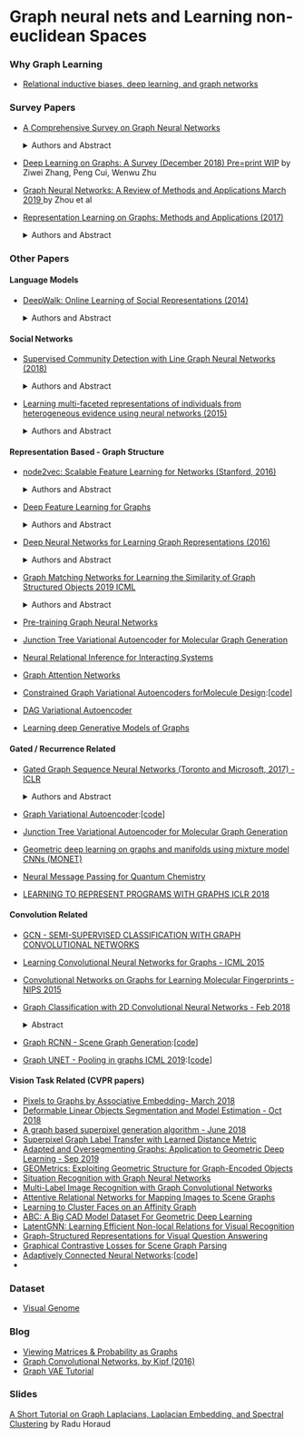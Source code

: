 # Graph neural nets and Learning non-euclidean Spaces 

### Why Graph Learning
- [Relational inductive biases, deep learning, and graph networks](https://arxiv.org/pdf/1806.01261.pdf)

### Survey Papers 

- [A Comprehensive Survey on Graph Neural Networks](https://arxiv.org/abs/1901.00596)
	<details>
	  <summary>Authors and Abstract</summary>

		by Zonghan Wu, Shirui Pan, Fengwen Chen, Guodong Long, Chengqi Zhang, Philip S. Yu

	     
		Deep learning has revolutionized many machine learning tasks in recent years, ranging from image classification and video processing to speech recognition and natural language understanding. The data in these tasks are typically represented in the Euclidean space. However, there is an increasing number of applications where data are generated from non-Euclidean domains and are represented as graphs with complex relationships and interdependency between objects. The complexity of graph data has imposed significant challenges on existing machine learning algorithms. Recently, many studies on extending deep learning approaches for graph data have emerged. In this survey, we provide a comprehensive overview of graph neural networks (GNNs) in data mining and machine learning fields. We propose a new taxonomy to divide the state-of-the-art graph neural networks into different categories. With a focus on graph convolutional networks, we review alternative architectures that have recently been developed; these learning paradigms include graph attention networks, graph autoencoders, graph generative networks, and graph spatial-temporal networks. We further discuss the applications of graph neural networks across various domains and summarize the open source codes and benchmarks of the existing algorithms on different learning tasks. Finally, we propose potential research directions in this fast-growing field.
	     
	</details>


- [Deep Learning on Graphs: A Survey (December 2018) Pre=print WIP](https://arxiv.org/abs/1812.04202) 
	by Ziwei Zhang, Peng Cui, Wenwu Zhu
- [Graph Neural Networks: A Review of Methods and Applications March 2019 ](https://arxiv.org/pdf/1812.08434.pdf) 
	 by Zhou et al 

- [Representation Learning on Graphs: Methods and Applications (2017)](https://cs.stanford.edu/people/jure/pubs/graphrepresentation-ieee17.pdf)
	<details>
	  <summary>Authors and Abstract</summary>

		by William Hamilton, Rex Ying and Jure Leskovec
	   
		Machine learning on graphs is an important and ubiquitous task with applications ranging from drug design to friendship recommendation in social networks. The primary challenge in this domain is finding a way to represent, or encode, graph structure so that it can be easily exploited by machine learning models. Traditionally, machine learning approaches relied on user-defined heuristics to extract features encoding structural information about a graph (e.g., degree statistics or kernel functions). However, recent years have seen a surge in approaches that automatically learn to encode graph structure into low-dimensional embeddings, using techniques based on deep learning and nonlinear dimensionality reduction. Here we provide a conceptual review of key advancements in this area of representation learning on graphs, including matrix factorization-based methods, random-walk based algorithms, and graph convolutional networks. We review methods to embed individual nodes as well as approaches to embed entire (sub)graphs. In doing so, we develop a unified framework to describe these recent approaches, and we highlight a number of important applications and directions for future work.
	   
	</details>




### Other Papers

#### Language Models 

- [DeepWalk: Online Learning of Social Representations (2014)](https://arxiv.org/pdf/1403.6652.pdf)
	<details>
	  <summary>Authors and Abstract</summary>

		by Bryan Perozzi, Rami Al-Rfou and Steven Skiena

	   
		We present DeepWalk, a novel approach for learning latent representations of vertices in a network. These latent representations encode social relations in a continuous vector space, which is easily exploited by statistical models. DeepWalk generalizes recent advancements in language modeling and unsupervised feature learning (or deep learning) from sequences of words to graphs. DeepWalk uses local information obtained from truncated random walks to learn latent representations by treating walks as the equivalent of sentences. We demonstrate DeepWalk’s latent representations on several multi-label network classification tasks for social networks such as BlogCatalog, Flickr, and YouTube. Our results show that DeepWalk outperforms challenging baselines which are allowed a global view of the network, especially in the presence of missing information. DeepWalk’s representations can provide F1 scores up to 10% higher than competing methods when labeled data is sparse. In some experiments, DeepWalk’s representations are able to outperform all baseline methods while using 60% less training data. DeepWalk is also scalable. It is an online learning algorithm which builds useful incremental results, and is trivially parallelizable. These qualities make it suitable for a broad class of real world applications such as network classification, and anomaly detection.
	   
	</details>

#### Social Networks 

- [Supervised Community Detection with Line Graph Neural Networks (2018)](https://arxiv.org/pdf/1705.08415.pdf)
	<details>
	  <summary>Authors and Abstract</summary>

		by Zhengdao Chen, Lisha Li3, and Joan Bruna

	   
		We study data-driven methods for community detection on graphs, an inverse problem that is typically
		solved in terms of the spectrum of certain operators or via posterior inference under certain probabilistic
		graphical models. Focusing on random graph families such as the stochastic block model, recent research
		has unified both approaches and identified both statistical and computational signal-to-noise detection
		thresholds.
	   
	</details>

- [Learning multi-faceted representations of individuals from heterogeneous evidence using neural networks (2015)](https://arxiv.org/abs/1510.05198)
	<details>
	  <summary>Authors and Abstract</summary>

		by Jiwei Li, Alan Ritter and Dan Jurafsky
	   
		Inferring latent attributes of people online is an important social computing task, but requires integrating the many heterogeneous sources of information available on the web. We propose learning individual representations of people using neural nets to integrate rich linguistic and network evidence gathered from social media. The algorithm is able to combine diverse cues, such as the text a person writes, their attributes (e.g. gender, employer, education, location) and social relations to other people. We show that by integrating both textual and network evidence, these representations offer improved performance at four important tasks in social media inference on Twitter: predicting (1) gender, (2) occupation, (3) location, and (4) friendships for users. Our approach scales to large datasets and the learned representations can be used as general features in and have the potential to benefit a large number of downstream tasks including link prediction, community detection, or probabilistic reasoning over social networks.
	   
	</details>

#### Representation Based - Graph Structure  

- [node2vec: Scalable Feature Learning for Networks (Stanford, 2016)](https://arxiv.org/abs/1607.00653) 
	<details>
	  <summary>Authors and Abstract</summary>

		by Aditya Grover and Jure Leskovec
	   
		Prediction tasks over nodes and edges in networks require careful effort in engineering features used by learning algorithms. Recent research in the broader field of representation learning has led to significant progress in automating prediction by learning the features themselves. However, present feature learning approaches are not expressive enough to capture the diversity of connectivity patterns observed in networks. Here we propose node2vec, an algorithmic framework for learning continuous feature representations for nodes in networks. In node2vec, we learn a mapping of nodes to a low-dimensional space of features that maximizes the likelihood of preserving network neighborhoods of nodes. We define a flexible notion of a node’s network neighborhood and design a biased random walk procedure, which efficiently explores diverse neighborhoods. Our algorithm generalizes prior work which is based on rigid notions of network neighborhoods, and we argue that the added flexibility in exploring neighborhoods is the key to learning richer representations. We demonstrate the efficacy of node2vec over existing state-of-the-art techniques on multi-label classification and link prediction in several real-world networks from diverse domains. Taken together, our work represents a new way for efficiently learning state-of-the-art task-independent representations in complex networks.
	   
	</details>


- [Deep Feature Learning for Graphs](https://arxiv.org/pdf/1704.08829.pdf)
	<details>
	  <summary>Authors and Abstract</summary>

		by Ryan A. Rossi, Rong Zhou, Nesreen K. Ahmed
	   
		This paper presents a general graph representation learning framework called DeepGL for learning deep node and edge representations from large (attributed) graphs. In particular, DeepGL begins by deriving a set of base features (e.g., graphlet features) and automatically learns a multi-layered hierarchical graph representation where each successive layer leverages the output from the previous layer to learn features of a higher-order.
	   
	</details>

 
- [Deep Neural Networks for Learning Graph Representations (2016)](https://pdfs.semanticscholar.org/1a37/f07606d60df365d74752857e8ce909f700b3.pdf) 
	<details>
	  <summary>Authors and Abstract</summary>

		by Shaosheng Cao, Wei Lu and Qiongkai Xu
	   
		In this paper, we propose a novel model for learning graph representations, which generates a low-dimensional vector representation for each vertex by capturing the graph structural information. Different from other previous research efforts, we adopt a random surfing model to capture graph structural information directly, instead of using the samplingbased method for generating linear sequences proposed by Perozzi et al. (2014). The advantages of our approach will be illustrated from both theorical and empirical perspectives. We also give a new perspective for the matrix factorization method proposed by Levy and Goldberg (2014), in which the pointwise mutual information (PMI) matrix is considered as an analytical solution to the objective function of the skipgram model with negative sampling proposed by Mikolov et al. (2013). Unlike their approach which involves the use of the SVD for finding the low-dimensitonal projections from the PMI matrix, however, the stacked denoising autoencoder is introduced in our model to extract complex features and model non-linearities. To demonstrate the effectiveness of our model, we conduct experiments on clustering and visualization tasks, employing the learned vertex representations as features. Empirical results on datasets of varying sizes show that our model outperforms other state-of-the-art models in such tasks.
	   
	</details>

- [Graph Matching Networks for Learning the Similarity of Graph Structured Objects 2019 ICML](https://arxiv.org/pdf/1904.12787.pdf)
	<details>
	  <summary>Authors and Abstract</summary>
	
		DeepMind: Yujia Li, Chenjie Gu, Thomas Dullien, Oriol Vinyals, Pushmeet Kohli 
	   
		This paper addresses the challenging problem of retrieval and matching of graph structured objects, and makes two key contributions. First, we demonstrate how Graph Neural Networks (GNN), which have emerged as an effective model for various supervised prediction problems defined on structured data, can be trained to produce embedding of graphs in vector spaces that enables efficient similarity reasoning. Second, we propose a novel Graph Matching Network model that, given a pair of graphs as input, computes a similarity score between them by jointly reasoning on the pair through a new cross-graph attention-based matching mechanism. We demonstrate the effectiveness of our models on different domains including the challenging problem of control-flow-graph based function similarity search that plays an important role in the detection of vulnerabilities in software systems. The experimental analysis demonstrates that our models are not only able to exploit structure in the context of similarity learning but they can also outperform domain-specific baseline systems that have been carefully hand-engineered for these problems.
	   
	</details>
- [Pre-training Graph Neural Networks](https://arxiv.org/pdf/1905.12265.pdf)
- [Junction Tree Variational Autoencoder for Molecular Graph Generation](https://arxiv.org/pdf/1704.01212.pdf) 
- [Neural Relational Inference for Interacting Systems](https://arxiv.org/abs/1802.04687) 
- [Graph Attention Networks](https://arxiv.org/pdf/1710.10903.pdf) 
- [Constrained Graph Variational Autoencoders forMolecule Design](https://papers.nips.cc/paper/8005-constrained-graph-variational-autoencoders-for-molecule-design.pdf):\[[code](https://github.com/Microsoft/constrained-graph-variational-autoencoder)\] 
- [DAG Variational Autoencoder](https://arxiv.org/pdf/1904.11088.pdf)
- [Learning deep Generative Models of Graphs](https://arxiv.org/pdf/1803.03324.pdf)

#### Gated / Recurrence Related  
- [Gated Graph Sequence Neural Networks (Toronto and Microsoft, 2017) - ICLR](https://arxiv.org/pdf/1511.05493.pdf) 

	<details>
	  <summary>Authors and Abstract</summary>

		by Yujia Li, Daniel Tarlow, Marc Brockschmidt and Richard Zemel

	  
		Graph-structured data appears frequently in domains including chemistry, natural language semantics, social networks, and knowledge bases. In this work, we study feature learning techniques for graph-structured inputs. Our starting point is previous work on Graph Neural Networks (Scarselli et al., 2009), which we modify to use gated recurrent units and modern optimization techniques and then extend to output sequences. The result is a flexible and broadly useful class of neural network models that has favorable inductive biases relative to purely sequence-based models (e.g., LSTMs) when the problem is graph-structured. We demonstrate the capabilities on some simple AI (bAbI) and graph algorithm learning tasks. We then show it achieves state-of-the-art performance on a problem from program verification, in which subgraphs need to be matched to abstract data structures.
	 
	</details>
- [Graph Variational Autoencoder](https://arxiv.org/abs/1611.07308):\[[code](https://github.com/tkipf/gae)\]
- [Junction Tree Variational Autoencoder for Molecular Graph Generation](https://arxiv.org/pdf/1802.04364.pdf) 
- [Geometric deep learning on graphs and manifolds using mixture model CNNs (MONET)](https://arxiv.org/pdf/1611.08402.pdf) 
- [Neural Message Passing for Quantum Chemistry](https://arxiv.org/pdf/1704.01212.pdf) 
- [LEARNING TO REPRESENT PROGRAMS WITH GRAPHS ICLR 2018](https://arxiv.org/pdf/1711.00740.pdf)

#### Convolution Related 
- [GCN - SEMI-SUPERVISED CLASSIFICATION WITH GRAPH CONVOLUTIONAL NETWORKS](https://arxiv.org/pdf/1609.02907.pdf) 
- [Learning Convolutional Neural Networks for Graphs - ICML 2015](http://proceedings.mlr.press/v48/niepert16.pdf) 
- [Convolutional Networks on Graphs for Learning Molecular Fingerprints - NIPS 2015](http://papers.nips.cc/paper/5954-convolutional-networks-on-graphs-for-learning-molecular-fingerprints.pdf) 
- [Graph Classification with 2D Convolutional Neural Networks - Feb 2018](https://arxiv.org/pdf/1708.02218.pdf) 
	<details>
		<summary>Abstract</summary>
			 
		Graph learning is currently dominated by graph kernels, which, while powerful, suffer some significant limitations. Convolutional Neural Networks (CNNs) offer a very appealing alternative, but processing graphs with CNNs is not trivial. To address this challenge, many sophisticated extensions of CNNs have recently been introduced. In this paper, we reverse the problem: rather than proposing yet another graph CNN model, we introduce a novel way to represent graphs as multi-channel image-like structures that allows them to be handled by vanilla 2D CNNs. Experiments reveal that our method is more accurate than state-of-the-art graph kernels and graph CNNs on 4 out of 6 real-world datasets (with and without continuous node attributes), and close elsewhere. Our approach is also preferable to graph kernels in terms of time complexity. Code and data are publicly available.
	 
</details>

- [Graph RCNN - Scene Graph Generation](https://arxiv.org/pdf/1808.00191.pdf):\[[code](https://github.com/jwyang/graph-rcnn.pytorch)\]

- [Graph UNET - Pooling in graphs ICML 2019](https://arxiv.org/pdf/1808.00191.pdf):\[[code](https://github.com/jwyang/graph-rcnn.pytorch)\]

#### Vision Task Related (CVPR papers)
- [Pixels to Graphs by Associative Embedding- March 2018](https://arxiv.org/pdf/1706.07365.pdf)
- [Deformable Linear Objects Segmentation and Model Estimation - Oct 2018](https://arxiv.org/pdf/1810.04461.pdf)
- [A graph based superpixel generation algorithm - June 2018](https://link.springer.com/article/10.1007/s10489-018-1223-1)
- [Superpixel Graph Label Transfer with Learned Distance Metric](https://link.springer.com/chapter/10.1007/978-3-319-10590-1_41)
- [Adapted and Oversegmenting Graphs: Application to Geometric Deep Learning - Sep 2019](https://arxiv.org/pdf/1806.00411.pdf)
- [GEOMetrics: Exploiting Geometric Structure for Graph-Encoded Objects](https://arxiv.org/pdf/1901.11461.pdf)
- [Situation Recognition with Graph Neural Networks](https://arxiv.org/pdf/1708.04320.pdf)
- [Multi-Label Image Recognition with Graph Convolutional Networks](https://arxiv.org/pdf/1904.03582.pdf)
- [Attentive Relational Networks for Mapping Images to Scene Graphs](https://arxiv.org/pdf/1811.10696.pdf)
- [Learning to Cluster Faces on an Affinity Graph](https://arxiv.org/pdf/1904.02749.pdf)
- [ABC: A Big CAD Model Dataset For Geometric Deep Learning](https://arxiv.org/pdf/1812.06216.pdf)
- [LatentGNN: Learning Efficient Non-local Relations for Visual Recognition](https://arxiv.org/pdf/1905.11634.pdf)
- [Graph-Structured Representations for Visual Question Answering](https://arxiv.org/pdf/1609.05600.pdf)
- [Graphical Contrastive Losses for Scene Graph Parsing](https://arxiv.org/pdf/1903.02728.pdf)
- [Adaptively Connected Neural Networks](https://arxiv.org/pdf/1904.03579v1.pdf):\[[code](https://github.com/wanggrun/Adaptively-Connected-Neural-Networks)\]
- []()

### Dataset
- [Visual Genome](https://visualgenome.org/static/paper/Visual_Genome.pdf)

### Blog 
- [Viewing Matrices & Probability as Graphs](https://www.math3ma.com/blog/matrices-probability-graphs)
- [Graph Convolutional Networks, by Kipf (2016)](http://tkipf.github.io/graph-convolutional-networks/)
- [Graph VAE Tutorial](https://towardsdatascience.com/tutorial-on-variational-graph-auto-encoders-da9333281129)

### Slides  
[A Short Tutorial on Graph Laplacians, Laplacian Embedding, and Spectral Clustering](https://csustan.csustan.edu/~tom/Clustering/GraphLaplacian-tutorial.pdf)
by Radu Horaud
